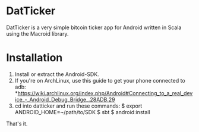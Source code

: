 DatTicker
=========

DatTicker is a very simple bitcoin ticker app for Android written in Scala using the Macroid library.

Installation
============

1. Install or extract the Android-SDK.
2. If you're on ArchLinux, use this guide to get your phone connected to adb:
    *https://wiki.archlinux.org/index.php/Android#Connecting_to_a_real_device_-_Android_Debug_Bridge_.28ADB.29
3. cd into datticker and run these commands:
    $ export ANDROID_HOME=~/path/to/SDK
    $ sbt
    $ android:install

That's it.
